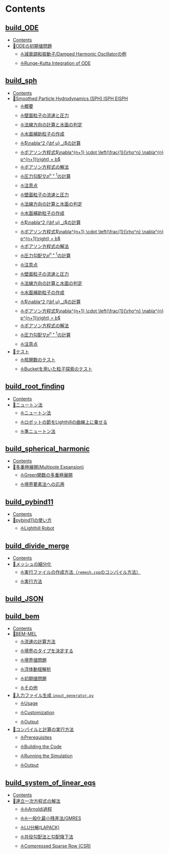 # Contents

## [build_ODE](./builds/build_ODE/README.md)

- [Contents](./builds/build_ODE/README.md#Contents)
- [🐋ODEの初期値問題](./builds/build_ODE/README.md#🐋ODEの初期値問題)
    - [⛵️減衰調和振動子/Damped Harmonic Oscillatorの例](./builds/build_ODE/README.md#⛵️減衰調和振動子/Damped-Harmonic-Oscillatorの例)
    - [⛵️Runge-Kutta Integration of ODE](./builds/build_ODE/README.md#⛵️Runge-Kutta-Integration-of-ODE)
## [build_sph](./builds/build_sph/README.md)

- [Contents](./builds/build_sph/README.md#Contents)
- [🐋Smoothed Particle Hydrodynamics (SPH) ISPH EISPH](./builds/build_sph/README.md#🐋Smoothed-Particle-Hydrodynamics-(SPH)-ISPH-EISPH)
    - [⛵️概要](./builds/build_sph/README.md#⛵️概要)
    - [⛵️壁面粒子の流速と圧力](./builds/build_sph/README.md#⛵️壁面粒子の流速と圧力)
    - [⛵️法線方向の計算と水面の判定](./builds/build_sph/README.md#⛵️法線方向の計算と水面の判定)
    - [⛵️水面補助粒子の作成](./builds/build_sph/README.md#⛵️水面補助粒子の作成)
    - [⛵️$`\nabla^2 {\bf u} _i`$の計算](./builds/build_sph/README.md#⛵️$`\nabla^2-{\bf-u}-_i`$の計算)
    - [⛵️ポアソン方程式$`\nabla^{n+1} \cdot \left(\frac{1}{\rho^n} \nabla^{n} p^{n+1}\right) = b`$](./builds/build_sph/README.md#⛵️ポアソン方程式$`\nabla^{n+1}-\cdot-\left(\frac{1}{\rho^n}-\nabla^{n}-p^{n+1}\right)-=-b`$)
    - [⛵️ポアソン方程式の解法](./builds/build_sph/README.md#⛵️ポアソン方程式の解法)
    - [⛵️圧力勾配$\nabla p^{n+1}$の計算](./builds/build_sph/README.md#⛵️圧力勾配$\nabla-p^{n+1}$の計算)
    - [⛵️注意点](./builds/build_sph/README.md#⛵️注意点)
    - [⛵️壁面粒子の流速と圧力](./builds/build_sph/README.md#⛵️壁面粒子の流速と圧力)
    - [⛵️法線方向の計算と水面の判定](./builds/build_sph/README.md#⛵️法線方向の計算と水面の判定)
    - [⛵️水面補助粒子の作成](./builds/build_sph/README.md#⛵️水面補助粒子の作成)
    - [⛵️$`\nabla^2 {\bf u} _i`$の計算](./builds/build_sph/README.md#⛵️$`\nabla^2-{\bf-u}-_i`$の計算)
    - [⛵️ポアソン方程式$`\nabla^{n+1} \cdot \left(\frac{1}{\rho^n} \nabla^{n} p^{n+1}\right) = b`$](./builds/build_sph/README.md#⛵️ポアソン方程式$`\nabla^{n+1}-\cdot-\left(\frac{1}{\rho^n}-\nabla^{n}-p^{n+1}\right)-=-b`$)
    - [⛵️ポアソン方程式の解法](./builds/build_sph/README.md#⛵️ポアソン方程式の解法)
    - [⛵️圧力勾配$\nabla p^{n+1}$の計算](./builds/build_sph/README.md#⛵️圧力勾配$\nabla-p^{n+1}$の計算)
    - [⛵️注意点](./builds/build_sph/README.md#⛵️注意点)
    - [⛵️壁面粒子の流速と圧力](./builds/build_sph/README.md#⛵️壁面粒子の流速と圧力)
    - [⛵️法線方向の計算と水面の判定](./builds/build_sph/README.md#⛵️法線方向の計算と水面の判定)
    - [⛵️水面補助粒子の作成](./builds/build_sph/README.md#⛵️水面補助粒子の作成)
    - [⛵️$`\nabla^2 {\bf u} _i`$の計算](./builds/build_sph/README.md#⛵️$`\nabla^2-{\bf-u}-_i`$の計算)
    - [⛵️ポアソン方程式$`\nabla^{n+1} \cdot \left(\frac{1}{\rho^n} \nabla^{n} p^{n+1}\right) = b`$](./builds/build_sph/README.md#⛵️ポアソン方程式$`\nabla^{n+1}-\cdot-\left(\frac{1}{\rho^n}-\nabla^{n}-p^{n+1}\right)-=-b`$)
    - [⛵️ポアソン方程式の解法](./builds/build_sph/README.md#⛵️ポアソン方程式の解法)
    - [⛵️圧力勾配$\nabla p^{n+1}$の計算](./builds/build_sph/README.md#⛵️圧力勾配$\nabla-p^{n+1}$の計算)
    - [⛵️注意点](./builds/build_sph/README.md#⛵️注意点)
- [🐋テスト](./builds/build_sph/README.md#🐋テスト)
    - [⛵️核関数のテスト](./builds/build_sph/README.md#⛵️核関数のテスト)
    - [⛵️Bucketを用いた粒子探索のテスト](./builds/build_sph/README.md#⛵️Bucketを用いた粒子探索のテスト)
## [build_root_finding](./builds/build_root_finding/README.md)

- [Contents](./builds/build_root_finding/README.md#Contents)
- [🐋ニュートン法](./builds/build_root_finding/README.md#🐋ニュートン法)
    - [⛵️ニュートン法](./builds/build_root_finding/README.md#⛵️ニュートン法)
    - [⛵️ロボットの節をLighthillの曲線上に乗せる](./builds/build_root_finding/README.md#⛵️ロボットの節をLighthillの曲線上に乗せる)
    - [⛵️準ニュートン法](./builds/build_root_finding/README.md#⛵️準ニュートン法)
## [build_spherical_harmonic](./builds/build_spherical_harmonic/README.md)

- [Contents](./builds/build_spherical_harmonic/README.md#Contents)
- [🐋多重極展開(Multipole Expansion)](./builds/build_spherical_harmonic/README.md#🐋多重極展開(Multipole-Expansion))
    - [⛵️Green関数の多重極展開](./builds/build_spherical_harmonic/README.md#⛵️Green関数の多重極展開)
    - [⛵️境界要素法への応用](./builds/build_spherical_harmonic/README.md#⛵️境界要素法への応用)
## [build_pybind11](./builds/build_pybind11/README.md)

- [Contents](./builds/build_pybind11/README.md#Contents)
- [🐋pybind11の使い方](./builds/build_pybind11/README.md#🐋pybind11の使い方)
    - [⛵️Lighthill Robot](./builds/build_pybind11/README.md#⛵️Lighthill-Robot)
## [build_divide_merge](./builds/build_divide_merge/README.md)

- [Contents](./builds/build_divide_merge/README.md#Contents)
- [🐋メッシュの細分化](./builds/build_divide_merge/README.md#🐋メッシュの細分化)
    - [⛵️実行ファイルの作成方法（`remesh.cpp`のコンパイル方法）](./builds/build_divide_merge/README.md#⛵️実行ファイルの作成方法（`remesh.cpp`のコンパイル方法）)
    - [⛵️実行方法](./builds/build_divide_merge/README.md#⛵️実行方法)
## [build_JSON](./builds/build_JSON/README.md)

## [build_bem](./builds/build_bem/README.md)

- [Contents](./builds/build_bem/README.md#Contents)
- [🐋BEM-MEL](./builds/build_bem/README.md#🐋BEM-MEL)
    - [⛵️流速の計算方法](./builds/build_bem/README.md#⛵️流速の計算方法)
    - [⛵️境界のタイプを決定する](./builds/build_bem/README.md#⛵️境界のタイプを決定する)
    - [⛵️境界値問題](./builds/build_bem/README.md#⛵️境界値問題)
    - [⛵️浮体動揺解析](./builds/build_bem/README.md#⛵️浮体動揺解析)
    - [⛵️初期値問題](./builds/build_bem/README.md#⛵️初期値問題)
    - [⛵️その他](./builds/build_bem/README.md#⛵️その他)
- [🐋入力ファイル生成 `input_generator.py`](./builds/build_bem/README.md#🐋入力ファイル生成-`input_generator.py`)
    - [⛵️Usage](./builds/build_bem/README.md#⛵️Usage)
    - [⛵️Customization](./builds/build_bem/README.md#⛵️Customization)
    - [⛵️Output](./builds/build_bem/README.md#⛵️Output)
- [🐋コンパイルと計算の実行方法](./builds/build_bem/README.md#🐋コンパイルと計算の実行方法)
    - [⛵️Prerequisites](./builds/build_bem/README.md#⛵️Prerequisites)
    - [⛵️Building the Code](./builds/build_bem/README.md#⛵️Building-the-Code)
    - [⛵️Running the Simulation](./builds/build_bem/README.md#⛵️Running-the-Simulation)
    - [⛵️Output](./builds/build_bem/README.md#⛵️Output)
## [build_system_of_linear_eqs](./builds/build_system_of_linear_eqs/README.md)

- [Contents](./builds/build_system_of_linear_eqs/README.md#Contents)
- [🐋連立一次方程式の解法](./builds/build_system_of_linear_eqs/README.md#🐋連立一次方程式の解法)
    - [⛵️⛵️Arnoldi過程](./builds/build_system_of_linear_eqs/README.md#⛵️⛵️Arnoldi過程)
    - [⛵️⛵️一般化最小残差法/GMRES](./builds/build_system_of_linear_eqs/README.md#⛵️⛵️一般化最小残差法/GMRES)
    - [⛵️LU分解(LAPACK)](./builds/build_system_of_linear_eqs/README.md#⛵️LU分解(LAPACK))
    - [⛵️共役勾配法と勾配降下法](./builds/build_system_of_linear_eqs/README.md#⛵️共役勾配法と勾配降下法)
    - [⛵️Compressed Sparse Row (CSR)](./builds/build_system_of_linear_eqs/README.md#⛵️Compressed-Sparse-Row-(CSR))
